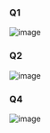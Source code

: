 ### Q1
![image](https://github.com/user-attachments/assets/b2128d50-1c4c-4e15-9fe3-6e349881c4d5)

### Q2
![image](https://github.com/user-attachments/assets/f19aa59a-7b57-433f-8751-7ead30c0651c)

### Q4
![image](https://github.com/user-attachments/assets/10105272-2774-4845-9288-29e195e0a970)

